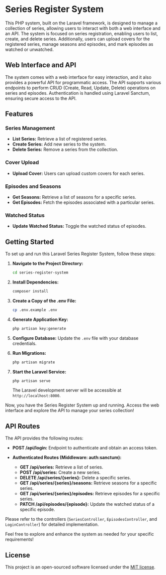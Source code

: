 
# Series Register System

This PHP system, built on the Laravel framework, is designed to manage a collection of series, allowing users to interact with both a web interface and an API. The system is focused on series registration, enabling users to list, create, and delete series. Additionally, users can upload covers for the registered series, manage seasons and episodes, and mark episodes as watched or unwatched.

## Web Interface and API

The system comes with a web interface for easy interaction, and it also provides a powerful API for programmatic access. The API supports various endpoints to perform CRUD (Create, Read, Update, Delete) operations on series and episodes. Authentication is handled using Laravel Sanctum, ensuring secure access to the API.

## Features

### Series Management

- **List Series:** Retrieve a list of registered series.
- **Create Series:** Add new series to the system.
- **Delete Series:** Remove a series from the collection.

### Cover Upload

- **Upload Cover:** Users can upload custom covers for each series.

### Episodes and Seasons

- **Get Seasons:** Retrieve a list of seasons for a specific series.
- **Get Episodes:** Fetch the episodes associated with a particular series.

### Watched Status

- **Update Watched Status:** Toggle the watched status of episodes.

## Getting Started

To set up and run this Laravel Series Register System, follow these steps:

1. **Navigate to the Project Directory:**
   ```bash
   cd series-register-system
   ```

2. **Install Dependencies:**
   ```bash
   composer install
   ```

3. **Create a Copy of the .env File:**
   ```bash
   cp .env.example .env
   ```

4. **Generate Application Key:**
   ```bash
   php artisan key:generate
   ```

5. **Configure Database:**
   Update the `.env` file with your database credentials.

6. **Run Migrations:**
   ```bash
   php artisan migrate
   ```

7. **Start the Laravel Service:**
   ```bash
   php artisan serve
   ```

   The Laravel development server will be accessible at `http://localhost:8000`.

Now, you have the Series Register System up and running. Access the web interface and explore the API to manage your series collection!

## API Routes

The API provides the following routes:

- **POST /api/login:** Endpoint to authenticate and obtain an access token.
  
- **Authenticated Routes (Middleware: auth:sanctum):**
  - **GET /api/series:** Retrieve a list of series.
  - **POST /api/series:** Create a new series.
  - **DELETE /api/series/{series}:** Delete a specific series.
  - **GET /api/series/{series}/seasons:** Retrieve seasons for a specific series.
  - **GET /api/series/{series}/episodes:** Retrieve episodes for a specific series.
  - **PATCH /api/episodes/{episode}:** Update the watched status of a specific episode.

Please refer to the controllers (`SeriesController`, `EpisodesController`, and `LoginController`) for detailed implementation.

Feel free to explore and enhance the system as needed for your specific requirements!

## License

This project is an open-sourced software licensed under the [MIT license](https://opensource.org/licenses/MIT).
